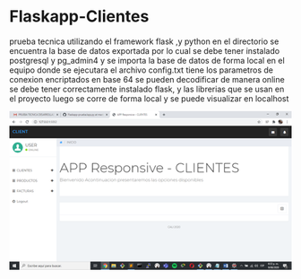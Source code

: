 # Flaskapp-Clientes

prueba tecnica utilizando el framework flask ,y python  en el directorio se encuentra la base de datos exportada por lo cual se debe tener instalado postgresql y pg_admin4 y se importa la base de datos  de forma local en el equipo donde se ejecutara 
el archivo config.txt tiene los parametros de conexion encriptados en base 64 se pueden decodificar de manera online
se debe tener correctamente instalado flask, y las librerias que se usan en el proyecto luego se corre de forma local y se puede visualizar 
en localhost


![alt text](https://github.com/sebas1017/CRUD-FRAMEWORK-FLASK-POSTGRESQL/blob/master/Captura_home.png)
